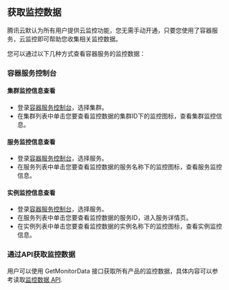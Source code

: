 ## 获取监控数据
腾讯云默认为所有用户提供云监控功能，您无需手动开通，只要您使用了容器服务，云监控即可帮助您收集相关监控数据。

您可以通过以下几种方式查看容器服务的监控数据：

### 容器服务控制台

#### 集群监控信息查看

- 登录[容器服务控制台](console.qcloud.com/ccs)，选择集群。
- 在集群列表中单击您要查看监控数据的集群ID下的监控图标，查看集群监控信息。


#### 服务监控信息查看

- 登录[容器服务控制台](console.qcloud.com/ccs)，选择服务。
- 在服务列表中单击您要查看监控数据的服务名称下的监控图标，查看服务监控信息。

#### 实例监控信息查看

- 登录[容器服务控制台](console.qcloud.com/ccs)，选择服务。
- 在服务列表中单击您要查看监控数据的服务ID，进入服务详情页。
- 在实例列表中单击您要查看监控数据的实例名称下的监控图标，查看实例监控信息。

### 通过API获取监控数据
用户可以使用 GetMonitorData 接口获取所有产品的监控数据，具体内容可以参考读取[监控数据 API](https://www.qcloud.com/document/api/248/4667).